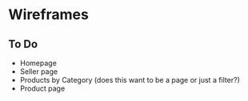 # Wireframes

## To Do
- Homepage
- Seller page
- Products by Category (does this want to be a page or just a filter?)
- Product page
